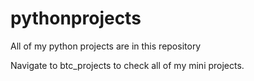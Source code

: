 # pythonprojects
All of my python projects are in this repository

Navigate to btc_projects to check all of my mini projects. 
